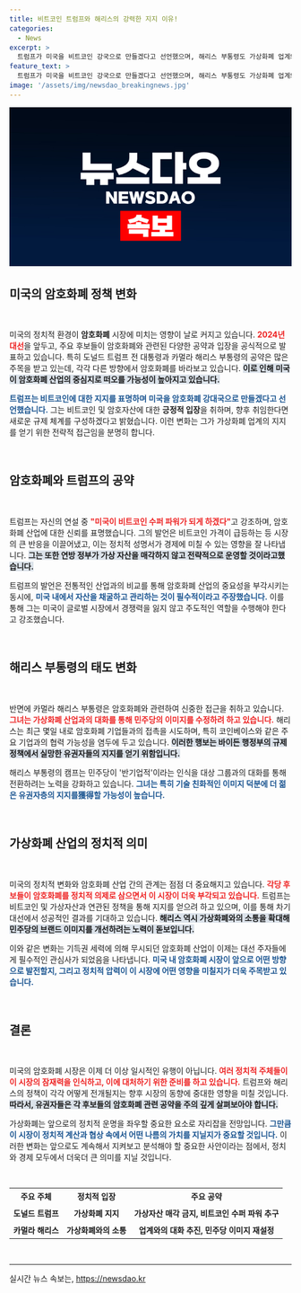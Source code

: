 ```yaml
---
title: 비트코인 트럼프와 해리스의 강력한 지지 이유!
categories:
  - News
excerpt: >
  트럼프가 미국을 비트코인 강국으로 만들겠다고 선언했으며, 해리스 부통령도 가상화폐 업계와 접촉을 시도하고 있다. 대선 후보들이 가상화폐를 정책 핵심으로 삼는 가운데, 암호화폐 시장이 요동치고 있다!
feature_text: >
  트럼프가 미국을 비트코인 강국으로 만들겠다고 선언했으며, 해리스 부통령도 가상화폐 업계와 접촉을 시도하고 있다. 대선 후보들이 가상화폐를 정책 핵심으로 삼는 가운데, 암호화폐 시장이 요동치고 있다!
image: '/assets/img/newsdao_breakingnews.jpg'
---
```


<p><img src="/assets/img/newsdao_breakingnews.jpg" alt="firstkoreanews 속보" /></p>

<h2 data-ke-size="size26">미국의 암호화폐 정책 변화</h2>

<p data-ke-size="size16">&nbsp;</p>

<p>미국의 정치적 환경이 <strong>암호화폐</strong> 시장에 미치는 영향이 날로 커지고 있습니다. <b><span style="color: #ee2323;">2024년 대선</span></b>을 앞두고, 주요 후보들이 암호화폐와 관련된 다양한 공약과 입장을 공식적으로 발표하고 있습니다. 특히 도널드 트럼프 전 대통령과 카멀라 해리스 부통령의 공약은 많은 주목을 받고 있는데, 각각 다른 방향에서 암호화폐를 바라보고 있습니다. <b><span style="background-color: #21538527;">이로 인해 미국이 암호화폐 산업의 중심지로 떠오를 가능성이 높아지고 있습니다.</span></b>  </p>

<p><b><span style="color: #1a5490;">트럼프는 비트코인에 대한 지지를 표명하며 미국을 암호화폐 강대국으로 만들겠다고 선언했습니다.</span></b> 그는 비트코인 및 암호자산에 대한 <strong>긍정적 입장</strong>을 취하며, 향후 취임한다면 새로운 규제 체계를 구성하겠다고 밝혔습니다. 이런 변화는 그가 가상화폐 업계의 지지를 얻기 위한 전략적 접근임을 분명히 합니다.  </p>

<p data-ke-size="size16">&nbsp;</p>

<h2 data-ke-size="size26">암호화폐와 트럼프의 공약</h2>

<p data-ke-size="size16">&nbsp;</p>

<p>트럼프는 자신의 연설 중 <b><span style="color: #ee2323;">"미국이 비트코인 수퍼 파워가 되게 하겠다"</span></b>고 강조하며, 암호화폐 산업에 대한 신뢰를 표명했습니다. 그의 발언은 비트코인 가격이 급등하는 등 시장의 큰 반응을 이끌어냈고, 이는 정치적 성명서가 경제에 미칠 수 있는 영향을 잘 나타냅니다. <b><span style="background-color: #21538527;">그는 또한 연방 정부가 가상 자산을 매각하지 않고 전략적으로 운영할 것이라고했습니다.</span></b>  </p>

<p>트럼프의 발언은 전통적인 산업과의 비교를 통해 암호화폐 산업의 중요성을 부각시키는 동시에, <b><span style="color: #1a5490;">미국 내에서 자산을 채굴하고 관리하는 것이 필수적이라고 주장했습니다.</span></b> 이를 통해 그는 미국이 글로벌 시장에서 경쟁력을 잃지 않고 주도적인 역할을 수행해야 한다고 강조했습니다.  </p>

<p data-ke-size="size16">&nbsp;</p>

<h2 data-ke-size="size26">해리스 부통령의 태도 변화</h2>

<p data-ke-size="size16">&nbsp;</p>

<p>반면에 카멀라 해리스 부통령은 암호화폐와 관련하여 신중한 접근을 취하고 있습니다. <b><span style="color: #ee2323;">그녀는 가상화폐 산업과의 대화를 통해 민주당의 이미지를 수정하려 하고 있습니다.</span></b> 해리스는 최근 몇일 내로 암호화폐 기업들과의 접촉을 시도하며, 특히 코인베이스와 같은 주요 기업과의 협력 가능성을 염두에 두고 있습니다. <b><span style="background-color: #21538527;">이러한 행보는 바이든 행정부의 규제 정책에서 실망한 유권자들의 지지를 얻기 위함입니다.</span></b>  </p>

<p>해리스 부통령의 캠프는 민주당이 '반기업적'이라는 인식을 대상 그룹과의 대화를 통해 전환하려는 노력을 강화하고 있습니다. <b><span style="color: #1a5490;">그녀는 특히 기술 친화적인 이미지 덕분에 더 젊은 유권자층의 지지를獲得할 가능성이 높습니다.</span></b>  </p>

<p data-ke-size="size16">&nbsp;</p>

<h2 data-ke-size="size26">가상화폐 산업의 정치적 의미</h2>

<p data-ke-size="size16">&nbsp;</p>

<p>미국의 정치적 변화와 암호화폐 산업 간의 관계는 점점 더 중요해지고 있습니다. <b><span style="color: #ee2323;">각당 후보들이 암호화폐를 정치적 의제로 삼으면서 이 시장이 더욱 부각되고 있습니다.</span></b> 트럼프는 비트코인 및 가상자산과 연관된 정책을 통해 지지를 얻으려 하고 있으며, 이를 통해 차기 대선에서 성공적인 결과를 기대하고 있습니다. <b><span style="background-color: #21538527;">해리스 역시 가상화폐와의 소통을 확대해 민주당의 브랜드 이미지를 개선하려는 노력이 돋보입니다.</span></b>  </p>

<p>이와 같은 변화는 기득권 세력에 의해 무시되던 암호화폐 산업이 이제는 대선 주자들에게 필수적인 관심사가 되었음을 나타냅니다. <b><span style="color: #1a5490;">미국 내 암호화폐 시장이 앞으로 어떤 방향으로 발전할지, 그리고 정치적 압력이 이 시장에 어떤 영향을 미칠지가 더욱 주목받고 있습니다.</span></b></p>

<p data-ke-size="size16">&nbsp;</p>

<h2 data-ke-size="size26">결론</h2>

<p data-ke-size="size16">&nbsp;</p>

<p>미국의 암호화폐 시장은 이제 더 이상 일시적인 유행이 아닙니다. <b><span style="color: #ee2323;">여러 정치적 주체들이 이 시장의 잠재력을 인식하고, 이에 대처하기 위한 준비를 하고 있습니다.</span></b> 트럼프와 해리스의 정책이 각각 어떻게 전개될지는 향후 시장의 동향에 중대한 영향을 미칠 것입니다. <b><span style="background-color: #21538527;">따라서, 유권자들은 각 후보들의 암호화폐 관련 공약을 주의 깊게 살펴보아야 합니다.</span></b>  </p>

<p>가상화폐는 앞으로의 정치적 운명을 좌우할 중요한 요소로 자리잡을 전망입니다. <b><span style="color: #1a5490;">그만큼 이 시장이 정치적 계산과 협상 속에서 어떤 나름의 가치를 지닐지가 중요할 것입니다.</span></b> 이러한 변화는 앞으로도 계속해서 지켜보고 분석해야 할 중요한 사안이라는 점에서, 정치와 경제 모두에서 더욱더 큰 의미를 지닐 것입니다.  </p>

<p data-ke-size="size16">&nbsp;</p>

<table style="width: 100%; border-collapse: collapse;">
<tr style="height: 30px;">
<td style="text-align: center; height: 17px;"><b>주요 주체</b></td>
<td style="text-align: center; height: 17px;"><b>정치적 입장</b></td>
<td style="text-align: center; height: 17px;"><b>주요 공약</b></td>
</tr>
<tr style="height: 30px;">
<td style="text-align: center; height: 17px;"><b>도널드 트럼프</b></td>
<td style="text-align: center; height: 17px;"><b>가상화폐 지지</b></td>
<td style="text-align: center; height: 17px;"><b>가상자산 매각 금지, 비트코인 수퍼 파워 추구</b></td>
</tr>
<tr style="height: 30px;">
<td style="text-align: center; height: 17px;"><b>카멀라 해리스</b></td>
<td style="text-align: center; height: 17px;"><b>가상화폐와의 소통</b></td>
<td style="text-align: center; height: 17px;"><b>업계와의 대화 추진, 민주당 이미지 재설정</b></td>
</tr>
</table>

<p data-ke-size="size16">&nbsp;</p>

<hr />
실시간 뉴스 속보는, <a href="https://newsdao.kr" rel="dofollow">https://newsdao.kr</a>


